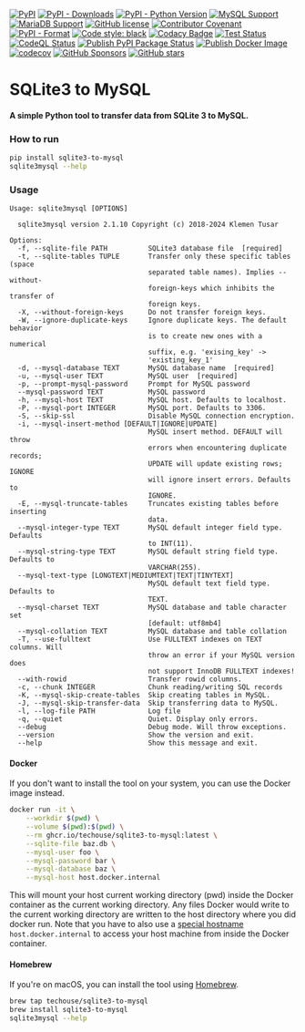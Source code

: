 [![PyPI](https://img.shields.io/pypi/v/sqlite3-to-mysql)](https://pypi.org/project/sqlite3-to-mysql/)
[![PyPI - Downloads](https://img.shields.io/pypi/dm/sqlite3-to-mysql)](https://pypistats.org/packages/sqlite3-to-mysql)
[![PyPI - Python Version](https://img.shields.io/pypi/pyversions/sqlite3-to-mysql)](https://pypi.org/project/sqlite3-to-mysql/)
[![MySQL Support](https://img.shields.io/static/v1?label=MySQL&message=5.5+|+5.6+|+5.7+|+8.0+|+8.4&color=2b5d80)](https://img.shields.io/static/v1?label=MySQL&message=5.5+|+5.6+|+5.7+|+8.0+|+8.4&color=2b5d80)
[![MariaDB Support](https://img.shields.io/static/v1?label=MariaDB&message=5.5+|+10.0+|+10.1+|+10.2+|+10.3+|+10.4+|+10.5+|+10.6|+10.11+|+11.4&color=C0765A)](https://img.shields.io/static/v1?label=MariaDB&message=5.5|+10.0+|+10.1+|+10.2+|+10.3+|+10.4+|+10.5|+11.4&color=C0765A)
[![GitHub license](https://img.shields.io/github/license/techouse/sqlite3-to-mysql)](https://github.com/techouse/sqlite3-to-mysql/blob/master/LICENSE)
[![Contributor Covenant](https://img.shields.io/badge/Contributor%20Covenant-2.1-4baaaa.svg)](CODE-OF-CONDUCT.md)
[![PyPI - Format](https://img.shields.io/pypi/format/sqlite3-to-mysql)]((https://pypi.org/project/sqlite3-to-mysql/))
[![Code style: black](https://img.shields.io/badge/code%20style-black-000000.svg)](https://github.com/ambv/black)
[![Codacy Badge](https://api.codacy.com/project/badge/Grade/d33b59d35b924711aae9418741a923ae)](https://www.codacy.com/manual/techouse/sqlite3-to-mysql?utm_source=github.com&amp;utm_medium=referral&amp;utm_content=techouse/sqlite3-to-mysql&amp;utm_campaign=Badge_Grade)
[![Test Status](https://github.com/techouse/sqlite3-to-mysql/actions/workflows/test.yml/badge.svg)](https://github.com/techouse/sqlite3-to-mysql/actions/workflows/test.yml)
[![CodeQL Status](https://github.com/techouse/sqlite3-to-mysql/actions/workflows/codeql-analysis.yml/badge.svg)](https://github.com/techouse/sqlite3-to-mysql/actions/workflows/codeql-analysis.yml)
[![Publish PyPI Package Status](https://github.com/techouse/sqlite3-to-mysql/actions/workflows/publish.yml/badge.svg)](https://github.com/techouse/sqlite3-to-mysql/actions/workflows/publish.yml)
[![Publish Docker Image](https://github.com/techouse/sqlite3-to-mysql/actions/workflows/docker.yml/badge.svg)](https://github.com/techouse/sqlite3-to-mysql/actions/workflows/docker.yml)
[![codecov](https://codecov.io/gh/techouse/sqlite3-to-mysql/branch/master/graph/badge.svg)](https://codecov.io/gh/techouse/sqlite3-to-mysql)
[![GitHub Sponsors](https://img.shields.io/github/sponsors/techouse)](https://github.com/sponsors/techouse)
[![GitHub stars](https://img.shields.io/github/stars/techouse/sqlite3-to-mysql.svg?style=social&label=Star&maxAge=2592000)](https://github.com/techouse/sqlite3-to-mysql/stargazers)

# SQLite3 to MySQL

#### A simple Python tool to transfer data from SQLite 3 to MySQL.

### How to run

```bash
pip install sqlite3-to-mysql
sqlite3mysql --help
```

### Usage

```
Usage: sqlite3mysql [OPTIONS]

  sqlite3mysql version 2.1.10 Copyright (c) 2018-2024 Klemen Tusar

Options:
  -f, --sqlite-file PATH          SQLite3 database file  [required]
  -t, --sqlite-tables TUPLE       Transfer only these specific tables (space
                                  separated table names). Implies --without-
                                  foreign-keys which inhibits the transfer of
                                  foreign keys.
  -X, --without-foreign-keys      Do not transfer foreign keys.
  -W, --ignore-duplicate-keys     Ignore duplicate keys. The default behavior
                                  is to create new ones with a numerical
                                  suffix, e.g. 'exising_key' ->
                                  'existing_key_1'
  -d, --mysql-database TEXT       MySQL database name  [required]
  -u, --mysql-user TEXT           MySQL user  [required]
  -p, --prompt-mysql-password     Prompt for MySQL password
  --mysql-password TEXT           MySQL password
  -h, --mysql-host TEXT           MySQL host. Defaults to localhost.
  -P, --mysql-port INTEGER        MySQL port. Defaults to 3306.
  -S, --skip-ssl                  Disable MySQL connection encryption.
  -i, --mysql-insert-method [DEFAULT|IGNORE|UPDATE]
                                  MySQL insert method. DEFAULT will throw
                                  errors when encountering duplicate records;
                                  UPDATE will update existing rows; IGNORE
                                  will ignore insert errors. Defaults to
                                  IGNORE.
  -E, --mysql-truncate-tables     Truncates existing tables before inserting
                                  data.
  --mysql-integer-type TEXT       MySQL default integer field type. Defaults
                                  to INT(11).
  --mysql-string-type TEXT        MySQL default string field type. Defaults to
                                  VARCHAR(255).
  --mysql-text-type [LONGTEXT|MEDIUMTEXT|TEXT|TINYTEXT]
                                  MySQL default text field type. Defaults to
                                  TEXT.
  --mysql-charset TEXT            MySQL database and table character set
                                  [default: utf8mb4]
  --mysql-collation TEXT          MySQL database and table collation
  -T, --use-fulltext              Use FULLTEXT indexes on TEXT columns. Will
                                  throw an error if your MySQL version does
                                  not support InnoDB FULLTEXT indexes!
  --with-rowid                    Transfer rowid columns.
  -c, --chunk INTEGER             Chunk reading/writing SQL records
  -K, --mysql-skip-create-tables  Skip creating tables in MySQL.
  -J, --mysql-skip-transfer-data  Skip transferring data to MySQL.
  -l, --log-file PATH             Log file
  -q, --quiet                     Quiet. Display only errors.
  --debug                         Debug mode. Will throw exceptions.
  --version                       Show the version and exit.
  --help                          Show this message and exit.
```

#### Docker

If you don't want to install the tool on your system, you can use the Docker image instead.

```bash
docker run -it \
    --workdir $(pwd) \
    --volume $(pwd):$(pwd) \
    --rm ghcr.io/techouse/sqlite3-to-mysql:latest \
    --sqlite-file baz.db \
    --mysql-user foo \
    --mysql-password bar \
    --mysql-database baz \
    --mysql-host host.docker.internal
```

This will mount your host current working directory (pwd) inside the Docker container as the current working directory.
Any files Docker would write to the current working directory are written to the host directory where you did docker
run. Note that you have to also use a
[special hostname](https://docs.docker.com/desktop/networking/#use-cases-and-workarounds-for-all-platforms) `host.docker.internal`
to access your host machine from inside the Docker container.

#### Homebrew

If you're on macOS, you can install the tool using [Homebrew](https://brew.sh/).

```bash
brew tap techouse/sqlite3-to-mysql
brew install sqlite3-to-mysql
sqlite3mysql --help
```
